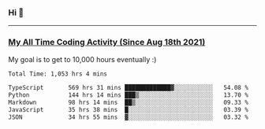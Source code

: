 ### Hi 🙂

---

### <a href="https://wakatime.com/@Eroxl">My All Time Coding Activity (Since Aug 18th 2021)</a>
My goal is to get to 10,000 hours eventually :)
<!--START_SECTION:waka-->

```txt
Total Time: 1,053 hrs 4 mins

TypeScript       569 hrs 31 mins █████████████▓░░░░░░░░░░░   54.08 %
Python           144 hrs 14 mins ███▒░░░░░░░░░░░░░░░░░░░░░   13.70 %
Markdown         98 hrs 14 mins  ██▒░░░░░░░░░░░░░░░░░░░░░░   09.33 %
JavaScript       35 hrs 38 mins  █░░░░░░░░░░░░░░░░░░░░░░░░   03.39 %
JSON             34 hrs 55 mins  ▓░░░░░░░░░░░░░░░░░░░░░░░░   03.32 %
```

<!--END_SECTION:waka-->
